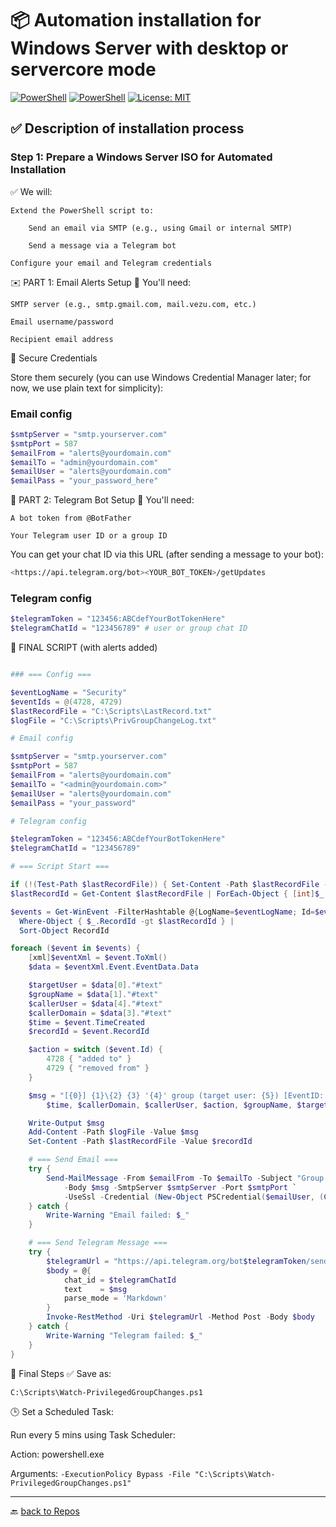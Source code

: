 # 📦 Automation installation for Windows Server with desktop or servercore mode

[![PowerShell](https://custom-icon-badges.demolab.com/badge/.-Microsoft-blue.svg?style=flat&logo=powershell-core-eyecatch32&logoColor=white)](https://learn.microsoft.com/en-us/powershell/scripting/install/installing-powershell-on-windows?view=powershell-7.5)
[![PowerShell](https://img.shields.io/badge/PowerShell-5.1%2B-blue?logo=powershell)](https://docs.microsoft.com/en-us/powershell/)
[![License: MIT](https://img.shields.io/badge/License-MIT-green.svg)](https://opensource.org/licenses/MIT)

## ✅ Description of installation process

### Step 1: Prepare a Windows Server ISO for Automated Installation

✅ We will:

    Extend the PowerShell script to:

        Send an email via SMTP (e.g., using Gmail or internal SMTP)

        Send a message via a Telegram bot

    Configure your email and Telegram credentials

✉️ PART 1: Email Alerts Setup
🔧 You'll need:

    SMTP server (e.g., smtp.gmail.com, mail.vezu.com, etc.)

    Email username/password

    Recipient email address

🔐 Secure Credentials

Store them securely (you can use Windows Credential Manager later; for now, we use plain text for simplicity):

### Email config

```powershell
$smtpServer = "smtp.yourserver.com"
$smtpPort = 587
$emailFrom = "alerts@yourdomain.com"
$emailTo = "admin@yourdomain.com"
$emailUser = "alerts@yourdomain.com"
$emailPass = "your_password_here"

```

🤖 PART 2: Telegram Bot Setup
🔧 You'll need:

    A bot token from @BotFather

    Your Telegram user ID or a group ID

You can get your chat ID via this URL (after sending a message to your bot):

```bash
<https://api.telegram.org/bot><YOUR_BOT_TOKEN>/getUpdates
```

### Telegram config

```powershell
$telegramToken = "123456:ABCdefYourBotTokenHere"
$telegramChatId = "123456789" # user or group chat ID
```

🧪 FINAL SCRIPT (with alerts added)

```powershell

### === Config ===

$eventLogName = "Security"
$eventIds = @(4728, 4729)
$lastRecordFile = "C:\Scripts\LastRecord.txt"
$logFile = "C:\Scripts\PrivGroupChangeLog.txt"

# Email config

$smtpServer = "smtp.yourserver.com"
$smtpPort = 587
$emailFrom = "alerts@yourdomain.com"
$emailTo = "<admin@yourdomain.com>"
$emailUser = "alerts@yourdomain.com"
$emailPass = "your_password"

# Telegram config

$telegramToken = "123456:ABCdefYourBotTokenHere"
$telegramChatId = "123456789"

# === Script Start ===

if (!(Test-Path $lastRecordFile)) { Set-Content -Path $lastRecordFile -Value 0 }
$lastRecordId = Get-Content $lastRecordFile | ForEach-Object { [int]$_ }

$events = Get-WinEvent -FilterHashtable @{LogName=$eventLogName; Id=$eventIds; StartTime=(Get-Date).AddMinutes(-5) } |
  Where-Object { $_.RecordId -gt $lastRecordId } |
  Sort-Object RecordId

foreach ($event in $events) {
    [xml]$eventXml = $event.ToXml()
    $data = $eventXml.Event.EventData.Data

    $targetUser = $data[0]."#text"
    $groupName = $data[1]."#text"
    $callerUser = $data[4]."#text"
    $callerDomain = $data[3]."#text"
    $time = $event.TimeCreated
    $recordId = $event.RecordId

    $action = switch ($event.Id) {
        4728 { "added to" }
        4729 { "removed from" }
    }

    $msg = "[{0}] {1}\{2} {3} '{4}' group (target user: {5}) [EventID: {6}, RecordID: {7}]" -f `
        $time, $callerDomain, $callerUser, $action, $groupName, $targetUser, $event.Id, $recordId

    Write-Output $msg
    Add-Content -Path $logFile -Value $msg
    Set-Content -Path $lastRecordFile -Value $recordId

    # === Send Email ===
    try {
        Send-MailMessage -From $emailFrom -To $emailTo -Subject "Group Change Alert: $groupName" `
            -Body $msg -SmtpServer $smtpServer -Port $smtpPort `
            -UseSsl -Credential (New-Object PSCredential($emailUser, (ConvertTo-SecureString $emailPass -AsPlainText -Force)))
    } catch {
        Write-Warning "Email failed: $_"
    }

    # === Send Telegram Message ===
    try {
        $telegramUrl = "https://api.telegram.org/bot$telegramToken/sendMessage"
        $body = @{
            chat_id = $telegramChatId
            text    = $msg
            parse_mode = 'Markdown'
        }
        Invoke-RestMethod -Uri $telegramUrl -Method Post -Body $body
    } catch {
        Write-Warning "Telegram failed: $_"
    }
}
```
🧰 Final Steps
✅ Save as:

`C:\Scripts\Watch-PrivilegedGroupChanges.ps1`

🕒 Set a Scheduled Task:

Run every 5 mins using Task Scheduler:

Action: powershell.exe

Arguments: `-ExecutionPolicy Bypass -File "C:\Scripts\Watch-PrivilegedGroupChanges.ps1"`

---

🔙 [back to Repos](../)
